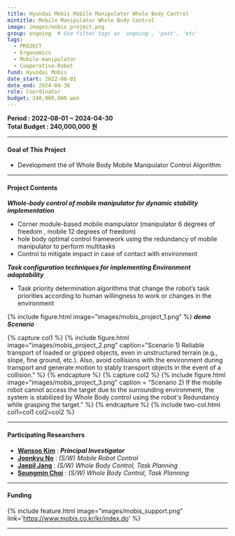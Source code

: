 ```yaml
---
title: Hyundai Mobis Mobile Manipulator Whole Body Control
mintitle: Mobile Manipulator Whole Body Control
image: images/mobis_project.png
group: ongoing  # Use filter tags as 'ongoing', 'past', 'etc'
tags:
  - PROJECT
  - Ergonomics
  - Mobile-manipulator
  - Cooperative-Robot
fund: Hyundai Mobis
date_start: 2022-08-01
date_end: 2024-04-30
role: Coordinator
budget: 240,000,000 won
---
```

**<i class="fas fa-sync"></i> Period : 2022-08-01 ~ 2024-04-30**   
**<i class="fas fa-won-sign"></i> Total Budget : 240,000,000 원**     


***   
#### <i class="fas fa-edit"></i>  **Goal of This Project**
* Development the of Whole Body Mobile Manipulator Control Algorithm

***    
#### <i class="far fa-edit"></i>  **Project Contents**   

**_Whole-body control of mobile manipulator for dynamic stability implementation_**    
- Corner module-based mobile manipulator (manipulator 6 degrees of freedom , mobile 12 degrees of freedom)
- hole body optimal control  framework using the redundancy of mobile manipulator to perform multitasks 
- Control to mitigate impact in case of contact with environment


**_Task configuration techniques for implementing Environment adaptability_**
- Task priority determination algorithms that change the robot’s task priorities according to human willingness to work or changes in the environment

{%
  include figure.html
  image="images/mobis_project_1.png"
%}
**_demo Scenario_**

{% capture col1 %}
{%
  include figure.html
  image="images/mobis_project_2.png"
  caption="Scenario 1) Reliable transport of loaded or gripped objects, even in unstructured terrain (e.g., slope, fine ground, etc.). Also, avoid collisions with the environment during transport and generate motion to stably transport objects in the event of a collision."
%}
{% endcapture %}
{% capture col2 %}
{%
  include figure.html
  image="images/mobis_project_3.png"
  caption = "Scenario 2) If the mobile robot cannot access the target due to the surrounding environment, the system is stabilized by Whole Body control using the robot's Redundancy while grasping the target."
%}
{% endcapture %}
{% include two-col.html col1=col1 col2=col2 %}  

***    
#### **<i class="fas fa-user-circle"></i> Participating Researchers**
* [**Wansoo Kim**](http://harco.hanyang.ac.kr/members/Wansoo-Kim.html)   : **_Principal Investigator_**  
* [**Joonkyu No**](http://harco.hanyang.ac.kr/members/Joonkyu-No.html)   :    *(S/W) Mobile Robot Control*
* [**Jaepil Jang**](http://harco.hanyang.ac.kr/members/Jaepil-Jang.html)   :   *(S/W) Whole Body Control, Task Planning*
* [**Seungmin Choi**](http://harco.hanyang.ac.kr/members/Seungmin-Choi.html)   :   *(S/W) Whole Body Control, Task Planning*

***

#### **<i class="fas fa-money-bill-wave-alt"></i> Funding**
{%
  include feature.html
  image="images/mobis_support.png"
  link='https://www.mobis.co.kr/kr/index.do'
%}   
***   